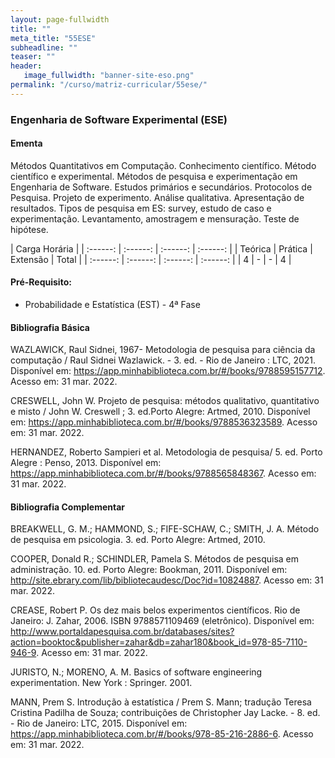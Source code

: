 ```yaml
---
layout: page-fullwidth
title: ""
meta_title: "55ESE"
subheadline: ""
teaser: ""
header:
   image_fullwidth: "banner-site-eso.png"
permalink: "/curso/matriz-curricular/55ese/"
---
```


### **Engenharia de Software Experimental (ESE)**

#### **Ementa**

Métodos Quantitativos em Computação. Conhecimento científico. Método científico e experimental.  Métodos de pesquisa e experimentação em Engenharia de Software. Estudos primários e secundários. Protocolos de Pesquisa. Projeto de experimento.  Análise qualitativa. Apresentação de resultados. Tipos de pesquisa em ES: survey, estudo de caso e experimentação. Levantamento, amostragem e mensuração. Teste de hipótese. 

| Carga Horária | 
| :------: | :------: | :------: | :------: |
| Teórica | Prática | Extensão | Total |
| :------: | :------: | :------: | :------: |
| 4 | - | - | 4 |

#### **Pré-Requisito:**

- Probabilidade e Estatística (EST) - 4ª Fase

#### **Bibliografia Básica**

WAZLAWICK, Raul Sidnei, 1967- Metodologia de pesquisa para ciência da computação / Raul Sidnei Wazlawick. - 3. ed. - Rio de Janeiro : LTC, 2021. Disponível em: https://app.minhabiblioteca.com.br/#/books/9788595157712. Acesso em: 31 mar. 2022. 

CRESWELL, John W. Projeto de pesquisa: métodos qualitativo, quantitativo e misto / John W. Creswell ; 3. ed.Porto Alegre: Artmed, 2010. Disponível em: https://app.minhabiblioteca.com.br/#/books/9788536323589. Acesso em: 31 mar. 2022. 

HERNANDEZ, Roberto Sampieri et al. Metodologia de pesquisa/ 5. ed. Porto Alegre : Penso, 2013. Disponível em: https://app.minhabiblioteca.com.br/#/books/9788565848367. Acesso em: 31 mar. 2022. 

#### **Bibliografia Complementar**

BREAKWELL, G. M.; HAMMOND, S.; FIFE-SCHAW, C.; SMITH, J. A. Método de pesquisa em psicologia. 3. ed. Porto Alegre: Artmed, 2010. 

COOPER, Donald R.; SCHINDLER, Pamela S. Métodos de pesquisa em administração. 10. ed. Porto Alegre: Bookman, 2011. Disponível em: http://site.ebrary.com/lib/bibliotecaudesc/Doc?id=10824887. Acesso em: 31 mar. 2022. 

CREASE, Robert P. Os dez mais belos experimentos científicos. Rio de Janeiro: J. Zahar, 2006. ISBN 9788571109469 (eletrônico). Disponível em: http://www.portaldapesquisa.com.br/databases/sites?action=booktoc&publisher=zahar&db=zahar180&book_id=978-85-7110-946-9. Acesso em: 31 mar. 2022. 

JURISTO, N.; MORENO, A. M. Basics of software engineering experimentation. New York : Springer. 2001. 

MANN, Prem S. Introdução à estatística / Prem S. Mann; tradução Teresa Cristina Padilha de Souza; contribuições de Christopher Jay Lacke. - 8. ed. - Rio de Janeiro: LTC, 2015. Disponível em: https://app.minhabiblioteca.com.br/#/books/978-85-216-2886-6. Acesso em: 31 mar. 2022. 